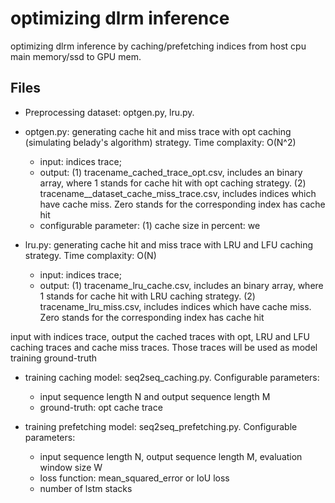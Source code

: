 # optimizing dlrm inference

optimizing dlrm inference by caching/prefetching indices from host cpu main memory/ssd to GPU mem.

## Files
 - Preprocessing dataset: optgen.py, lru.py. 
  - optgen.py: generating cache hit and miss trace with opt caching (simulating belady's algorithm) strategy. Time complaxity: O(N^2) 
    - input: indices trace; 
    - output: (1) tracename_cached_trace_opt.csv, includes an binary array, where 1 stands for cache hit with opt caching strategy. (2) tracename__dataset_cache_miss_trace.csv, includes indices which have cache miss. Zero stands for the corresponding index has cache hit
    - configurable parameter: (1) cache size in percent: we 


  - lru.py: generating cache hit and miss trace with LRU and LFU caching strategy. Time complaxity: O(N) 
     - input: indices trace; 
     - output: (1) tracename_lru_cache.csv, includes an binary array, where 1 stands for cache hit with LRU caching strategy. (2) tracename_lru_miss.csv, includes indices which have cache miss. Zero stands for the corresponding index has cache hit

 input with indices trace, output the cached traces with opt, LRU and LFU caching traces and cache miss traces. Those traces will be used as model training ground-truth

 - training caching model: seq2seq_caching.py. Configurable parameters:
   - input sequence length N and output sequence length M
   - ground-truth: opt cache trace

 - training prefetching model: seq2seq_prefetching.py. Configurable parameters:
   - input sequence length N, output sequence length M, evaluation window size W
   - loss function: mean_squared_error or IoU loss
   - number of lstm stacks
